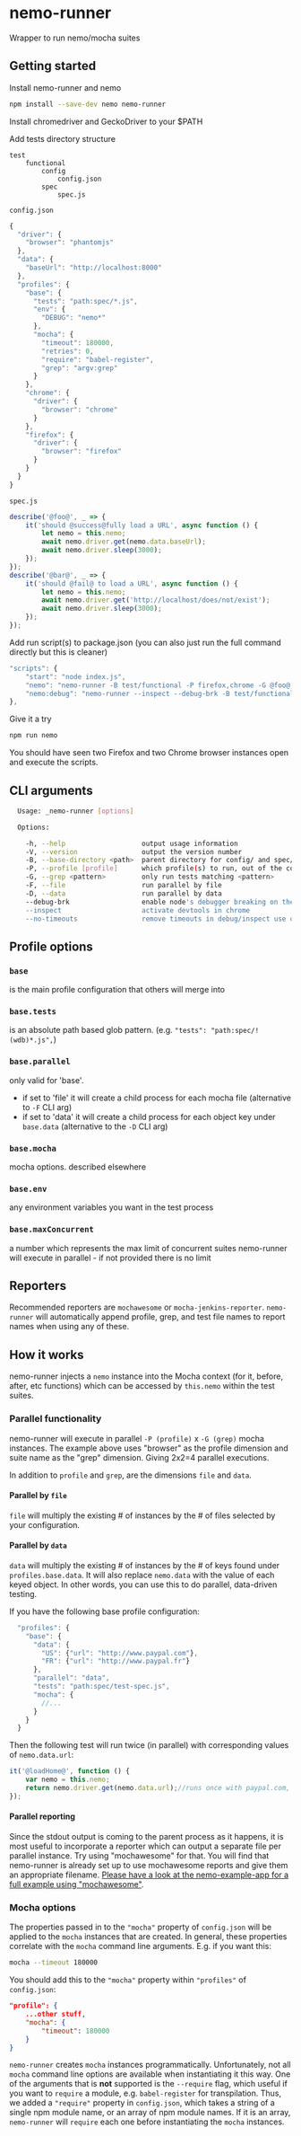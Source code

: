 # nemo-runner

Wrapper to run nemo/mocha suites

## Getting started

Install nemo-runner and nemo

```sh
npm install --save-dev nemo nemo-runner
```

Install chromedriver and GeckoDriver to your $PATH

Add tests directory structure

```
test
    functional
        config
            config.json
        spec
            spec.js
```

`config.json`

```js
{
  "driver": {
    "browser": "phantomjs"
  },
  "data": {
    "baseUrl": "http://localhost:8000"
  },
  "profiles": {
    "base": {
      "tests": "path:spec/*.js",
      "env": {
        "DEBUG": "nemo*"
      },
      "mocha": {
        "timeout": 180000,
        "retries": 0,
        "require": "babel-register",
        "grep": "argv:grep"
      }
    },
    "chrome": {
      "driver": {
        "browser": "chrome"
      }
    },
    "firefox": {
      "driver": {
        "browser": "firefox"
      }
    }
  }
}
```

`spec.js`

```js
describe('@foo@', _ => {
    it('should @success@fully load a URL', async function () {
        let nemo = this.nemo;
        await nemo.driver.get(nemo.data.baseUrl);
        await nemo.driver.sleep(3000);
    });
});
describe('@bar@', _ => {
    it('should @fail@ to load a URL', async function () {
        let nemo = this.nemo;
        await nemo.driver.get('http://localhost/does/not/exist');
        await nemo.driver.sleep(3000);
    });
});
```

Add run script(s) to package.json (you can also just run the full command directly but this is cleaner)

```js
"scripts": {
    "start": "node index.js",
    "nemo": "nemo-runner -B test/functional -P firefox,chrome -G @foo@,@bar@",
    "nemo:debug": "nemo-runner --inspect --debug-brk -B test/functional -P firefox -G @foo@"
},
```

Give it a try

```sh
npm run nemo
```

You should have seen two Firefox and two Chrome browser instances open and execute the scripts.

## CLI arguments

```sh
  Usage: _nemo-runner [options]

  Options:

    -h, --help                   output usage information
    -V, --version                output the version number
    -B, --base-directory <path>  parent directory for config/ and spec/ (or other test file) directories. relative to cwd
    -P, --profile [profile]      which profile(s) to run, out of the configuration
    -G, --grep <pattern>         only run tests matching <pattern>
    -F, --file                   run parallel by file
    -D, --data                   run parallel by data
    --debug-brk                  enable node's debugger breaking on the first line
    --inspect                    activate devtools in chrome
    --no-timeouts                remove timeouts in debug/inspect use case

```

## Profile options

### `base`

is the main profile configuration that others will merge into

### `base.tests`

is an absolute path based glob pattern. (e.g. `"tests": "path:spec/!(wdb)*.js",`)

### `base.parallel`

only valid for 'base'.

- if set to 'file' it will create a child process for each mocha file (alternative to `-F` CLI arg)
- if set to 'data' it will create a child process for each object key under `base.data` (alternative to the `-D` CLI arg)

### `base.mocha`

mocha options. described elsewhere

### `base.env`

any environment variables you want in the test process

### `base.maxConcurrent`

a number which represents the max limit of concurrent suites nemo-runner will execute in parallel - if not provided there is no limit

## Reporters

Recommended reporters are `mochawesome` or `mocha-jenkins-reporter`. `nemo-runner` will automatically append profile, grep, and test file names to report names when using any of these.

## How it works

nemo-runner injects a `nemo` instance into the Mocha context (for it, before, after, etc functions) which can be accessed by
`this.nemo` within the test suites.

### Parallel functionality

nemo-runner will execute in parallel `-P (profile)` x `-G (grep)` mocha instances. The example above uses "browser" as the
profile dimension and suite name as the "grep" dimension. Giving 2x2=4 parallel executions.

In addition to `profile` and `grep`, are the dimensions `file` and `data`.

#### Parallel by `file`

`file` will multiply the existing # of instances by the # of files selected by your configuration.

#### Parallel by `data`

`data` will multiply the existing # of instances by the # of keys found under `profiles.base.data`. It will also replace 
 `nemo.data` with the value of each keyed object. In other words, you can use this to do parallel, data-driven testing.
 
If you have the following base profile configuration:

```js
  "profiles": {
    "base": {
      "data": {
        "US": {"url": "http://www.paypal.com"},
        "FR": {"url": "http://www.paypal.fr"}
      },
      "parallel": "data",
      "tests": "path:spec/test-spec.js",
      "mocha": {
        //...
      }
    }
  }
```

Then the following test will run twice (in parallel) with corresponding values of `nemo.data.url`:

```js
it('@loadHome@', function () {
    var nemo = this.nemo;
    return nemo.driver.get(nemo.data.url);//runs once with paypal.com, once with paypal.fr
});
```
#### Parallel reporting

Since the stdout output is coming to the parent process as it happens, it is most useful to incorporate a reporter which
can output a separate file per parallel instance. Try using "mochawesome" for that. You will find that nemo-runner is
already set up to use mochawesome reports and give them an appropriate filename. [Please have a look at the nemo-example-app
for a full example using "mochawesome"](https://github.com/paypal/nemo-example-app/blob/nemo-3-alpha/test/functional/config/profiles.json).

### Mocha options

The properties passed in to the `"mocha"` property of `config.json` will be applied to the `mocha` instances that are created. In general, these properties correlate with the `mocha` command line arguments. E.g. if you want this:

```sh
mocha --timeout 180000
```

You should add this to the `"mocha"` property within `"profiles"` of `config.json`:

```json
"profile": {
	...other stuff,
	"mocha": {
		"timeout": 180000
	}
}
```

`nemo-runner` creates `mocha` instances programmatically. Unfortunately, not all `mocha` command line options are available when instantiating it this way. One of the arguments that is **not** supported is the `--require` flag, which useful if you want to `require` a module, e.g. `babel-register` for transpilation. Thus, we added a `"require"` property in `config.json`, which takes a string of a single npm module name, or an array of npm module names. If it is an array, `nemo-runner` will `require` each one before instantiating the `mocha` instances.
